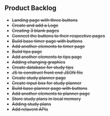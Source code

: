 ## Product Backlog
- ~~Landing page with three buttons~~ 
- ~~Create and add a Logo~~
- ~~Creating 3 blank pages~~
- ~~Connect the buttons to their respective pages~~
- ~~Build base timer page with buttons~~
- ~~Add another elements to timer page~~
- ~~Build tips page~~ 
- ~~Add another elements to tips page~~
- ~~Adding changing graphics~~ 
- ~~Create database for study tips~~
- ~~JS to construct front end JSON file~~
- ~~Create study planner page~~
- ~~Create input box for study planner~~
- ~~Build base planner page with buttons~~ 
- ~~Add another elements to planner page~~
- ~~Store study plans in local memory~~ 
- ~~Adding study plans~~ 
- ~~Add relavent APIs~~